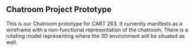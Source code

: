 ## Chatroom Project Prototype

This is our Chatroom prototype for CART 263. It currently manifests as a wireframe with a non-functional representation of the chatroom. 
There is a rotating model representing where the 3D environment will be situated as well.
